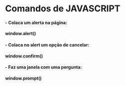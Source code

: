 # Comandos de JAVASCRIPT

#### - Colaca um alerta na página:

**window.alert()**

#### - Colaca no alert um opção de cancelar:

**window.confirm()**

#### - Faz uma janela com uma pergunta:

**window.prompt()**
